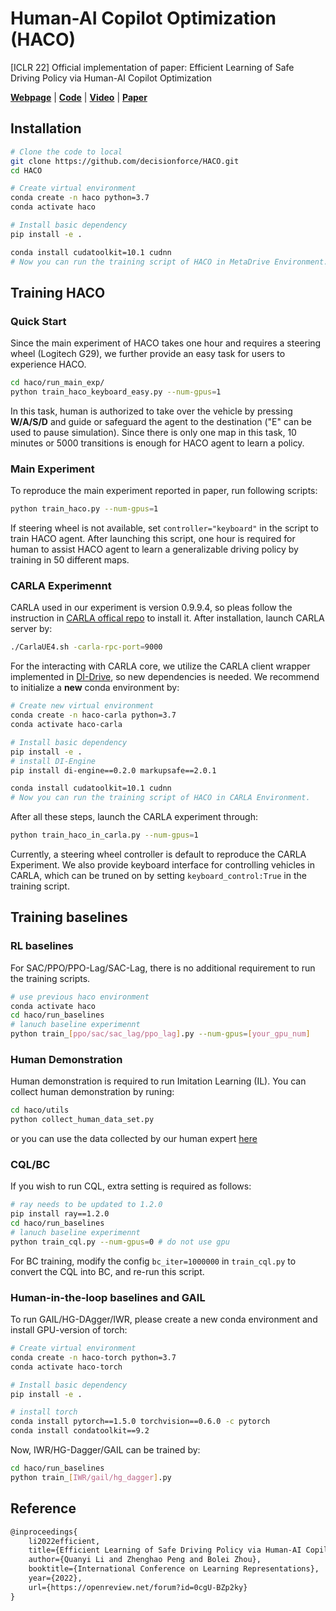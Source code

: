 # Human-AI Copilot Optimization (HACO)

[ICLR 22] Official implementation of paper: Efficient Learning of Safe Driving Policy via Human-AI Copilot Optimization

[**Webpage**](https://decisionforce.github.io/HACO/) | 
[**Code**](https://github.com/decisionforce/HACO) | 
[**Video**](https://decisionforce.github.io/HACO/#video) |
[**Paper**](https://arxiv.org/pdf/2202.10341.pdf)


## Installation

```bash
# Clone the code to local
git clone https://github.com/decisionforce/HACO.git
cd HACO

# Create virtual environment
conda create -n haco python=3.7
conda activate haco

# Install basic dependency
pip install -e .

conda install cudatoolkit=10.1 cudnn
# Now you can run the training script of HACO in MetaDrive Environment.
```
## Training HACO

### Quick Start
Since the main experiment of HACO takes one hour and requires a steering wheel (Logitech G29), we further provide an 
easy task for users to experience HACO.
```bash
cd haco/run_main_exp/
python train_haco_keyboard_easy.py --num-gpus=1
```
In this task, human is authorized to take over the vehicle by pressing **W/A/S/D** and guide or safeguard the agent to 
the destination ("E" can be used to pause simulation). 
Since there is only one map in this task, 10 minutes or 5000 transitions is enough for HACO agent to learn a policy.

### Main Experiment
To reproduce the main experiment reported in paper, run following scripts:
```bash
python train_haco.py --num-gpus=1
```
If steering wheel is not available, set ```controller="keyboard"``` in the script to train HACO agent. After launching this script,
one hour is required for human to assist HACO agent to learn a generalizable driving policy by training in 50 different maps.

### CARLA Experimennt
CARLA used in our experiment is version 0.9.9.4, so pleas follow the instruction in 
[CARLA offical repo](https://github.com/carla-simulator/carla) to install it.
After installation, launch CARLA server by:
```bash
./CarlaUE4.sh -carla-rpc-port=9000 
```

For the interacting with CARLA core, we utilize the CARLA client wrapper implemented in [DI-Drive](https://github.com/opendilab/DI-drive), so new dependencies
is needed. We recommend to initialize a **new** conda environment by:
```bash
# Create new virtual environment
conda create -n haco-carla python=3.7
conda activate haco-carla

# Install basic dependency
pip install -e .
# install DI-Engine
pip install di-engine==0.2.0 markupsafe==2.0.1

conda install cudatoolkit=10.1 cudnn
# Now you can run the training script of HACO in CARLA Environment.
```
After all these steps, launch the CARLA experiment through:
```bash
python train_haco_in_carla.py --num-gpus=1
```
Currently, a steering wheel controller is default to reproduce the CARLA Experiment. 
We also provide keyboard interface for controlling vehicles in CARLA, which can be truned on by setting
```keyboard_control:True``` in the training script.


## Training baselines
### RL baselines 
For SAC/PPO/PPO-Lag/SAC-Lag, there is no additional requirement to run the training scripts. 
```bash
# use previous haco environment
conda activate haco  
cd haco/run_baselines
# lanuch baseline experimennt
python train_[ppo/sac/sac_lag/ppo_lag].py --num-gpus=[your_gpu_num]
```

### Human Demonstration
Human demonstration is required to run Imitation Learning (IL). You can collect human demonstration by runing:
```bash
cd haco/utils
python collect_human_data_set.py
```
or you can use the data collected by our human expert [here](https://github.com/decisionforce/HACO/releases/tag/haco-0.0.0)

### CQL/BC
If you wish to run CQL, extra setting is required as follows:
```bash
# ray needs to be updated to 1.2.0
pip install ray==1.2.0
cd haco/run_baselines
# lanuch baseline experimennt
python train_cql.py --num-gpus=0 # do not use gpu
```
For BC training, modify the config ```bc_iter=1000000``` in ```train_cql.py``` to convert the CQL into BC, and re-run this script.  

### Human-in-the-loop baselines and GAIL
To run GAIL/HG-DAgger/IWR, please create a new conda environment and install GPU-version of torch:
```bash
# Create virtual environment
conda create -n haco-torch python=3.7
conda activate haco-torch

# Install basic dependency
pip install -e .

# install torch
conda install pytorch==1.5.0 torchvision==0.6.0 -c pytorch
conda install condatoolkit==9.2
```
Now, IWR/HG-Dagger/GAIL can be trained by:
```bash
cd haco/run_baselines 
python train_[IWR/gail/hg_dagger].py
```




## Reference

```latex
@inproceedings{
    li2022efficient,
    title={Efficient Learning of Safe Driving Policy via Human-AI Copilot Optimization},
    author={Quanyi Li and Zhenghao Peng and Bolei Zhou},
    booktitle={International Conference on Learning Representations},
    year={2022},
    url={https://openreview.net/forum?id=0cgU-BZp2ky}
}
```


